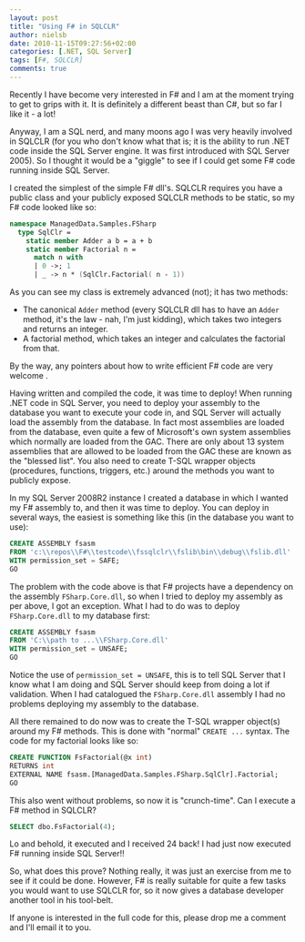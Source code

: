 ```yaml
---
layout: post
title: "Using F# in SQLCLR"
author: nielsb
date: 2010-11-15T09:27:56+02:00
categories: [.NET, SQL Server]
tags: [F#, SQLCLR]
comments: true
---
```


Recently I have become very interested in F# and I am at the moment trying to get to grips with it. It is definitely a different beast than C#, but so far I like it - a lot!

Anyway, I am a SQL nerd, and many moons ago I was very heavily involved in SQLCLR (for you who don't know what that is; it is the ability to run .NET code inside the SQL Server engine. It was first introduced with SQL Server 2005). So I thought it would be a "giggle" to see if I could get some F# code running inside SQL Server.

<!--more-->

I created the simplest of the simple F# dll's. SQLCLR requires you have a public class and your publicly exposed SQLCLR methods to be static, so my F# code looked like so:

``` fsharp 
namespace ManagedData.Samples.FSharp
  type SqlClr =
    static member Adder a b = a + b
    static member Factorial n =
      match n with
      | 0 ->; 1
      | _ -> n * (SqlClr.Factorial( n - 1))
```
As you can see my class is extremely advanced (not); it has two methods:

* The canonical `Adder` method (every SQLCLR dll has to have an `Adder` method, it's the law - nah, I'm just kidding), which takes two integers and returns an integer.
* A factorial method, which takes an integer and calculates the factorial from that.

By the way, any pointers about how to write efficient F# code are very welcome .

Having written and compiled the code, it was time to deploy! When running .NET code in SQL Server, you need to deploy your assembly to the database you want to execute your code in, and SQL Server will actually load the assembly from the database. In fact most assemblies are loaded from the database, even quite a few of Microsoft's own system assemblies which normally are loaded from the GAC. There are only about 13 system assemblies that are allowed to be loaded from the GAC these are known as the "blessed list". You also need to create T-SQL wrapper objects (procedures, functions, triggers, etc.) around the methods you want to publicly expose.

In my SQL Server 2008R2 instance I created a database in which I wanted my F# assembly to, and then it was time to deploy. You can deploy in several ways, the easiest is something like this (in the database you want to use):

```sql
CREATE ASSEMBLY fsasm
FROM 'c:\\repos\\F#\\testcode\\fssqlclr\\fslib\bin\\debug\\fslib.dll'
WITH permission_set = SAFE;
GO
```
The problem with the code above is that F# projects have a dependency on the assembly `FSharp.Core.dll`, so when I tried to deploy my assembly as per above, I got an exception. What I had to do was to deploy `FSharp.Core.dll` to my database first:

```sql
CREATE ASSEMBLY fsasm
FROM 'C:\\path to ...\\FSharp.Core.dll'
WITH permission_set = UNSAFE;
GO
```
Notice the use of `permission_set = UNSAFE`, this is to tell SQL Server that I know what I am doing and SQL Server should keep from doing a lot if validation. When I had catalogued the `FSharp.Core.dll` assembly I had no problems deploying my assembly to the database.

All there remained to do now was to create the T-SQL wrapper object(s) around my F# methods. This is done with "normal" `CREATE ...` syntax. The code for my factorial looks like so:

```sql
CREATE FUNCTION FsFactorial(@x int)
RETURNS int
EXTERNAL NAME fsasm.[ManagedData.Samples.FSharp.SqlClr].Factorial;
GO
```
This also went without problems, so now it is "crunch-time". Can I execute a F# method in SQLCLR?

```sql
SELECT dbo.FsFactorial(4);
```
Lo and behold, it executed and I received 24 back! I had just now executed F# running inside SQL Server!!

So, what does this prove? Nothing really, it was just an exercise from me to see if it could be done. However, F# is really suitable for quite a few tasks you would want to use SQLCLR for, so it now gives a database developer another tool in his tool-belt.

If anyone is interested in the full code for this, please drop me a comment and I'll email it to you.
